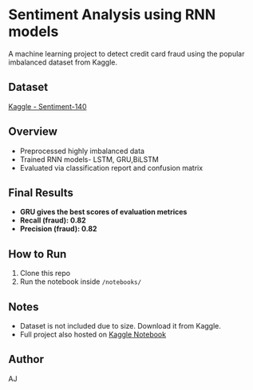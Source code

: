 # Sentiment Analysis using RNN models

A machine learning project to detect credit card fraud using the popular imbalanced dataset from Kaggle.

## Dataset
[Kaggle - Sentiment-140](https://www.kaggle.com//sentiment140)

## Overview
- Preprocessed highly imbalanced data
- Trained RNN models- LSTM, GRU,BiLSTM
- Evaluated via classification report and confusion matrix

## Final Results
- **GRU gives the best scores of evaluation metrices**
- **Recall (fraud): 0.82**
- **Precision (fraud): 0.82**

## How to Run
1. Clone this repo
3. Run the notebook inside `/notebooks/`

## Notes
- Dataset is not included due to size. Download it from Kaggle.
- Full project also hosted on [Kaggle Notebook](https://www.kaggle.com/code/errorcoder/creditcardfrauddetection-using-xgboost)

## Author
AJ
